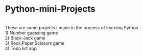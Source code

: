 # Python-mini-Projects

<br>
These are some projects i made in the process of  learning Python
<br>
1) Number guessing game
<br>
2) Black-Jack game
<br>
3) Rock,Paper,Scissors game
<br>
4) Todo list app
<br>
